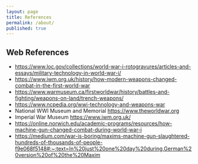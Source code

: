 ```yaml
---
layout: page
title: References
permalink: /about/
published: true
---
```


## Web References

- https://www.loc.gov/collections/world-war-i-rotogravures/articles-and-essays/military-technology-in-world-war-i/
- https://www.iwm.org.uk/history/how-modern-weapons-changed-combat-in-the-first-world-war
- https://www.warmuseum.ca/firstworldwar/history/battles-and-fighting/weapons-on-land/trench-weapons/
- https://www.ncpedia.org/wwi-technology-and-weapons-war
- National WWI Museum and Memorial  https://www.theworldwar.org 
- Imperial War Museum  https://www.iwm.org.uk/
- https://online.norwich.edu/academic-programs/resources/how-machine-gun-changed-combat-during-world-war-i
- https://medium.com/war-is-boring/maxims-machine-gun-slaughtered-hundreds-of-thousands-of-people-f9e068f5148#:~:text=In%20just%20one%20day%20during,German%20version%20of%20the%20Maxim
